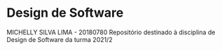 # Design de Software
MICHELLY SILVA LIMA - 20180780
Repositório destinado à disciplina de Design de Software da turma 2021/2
